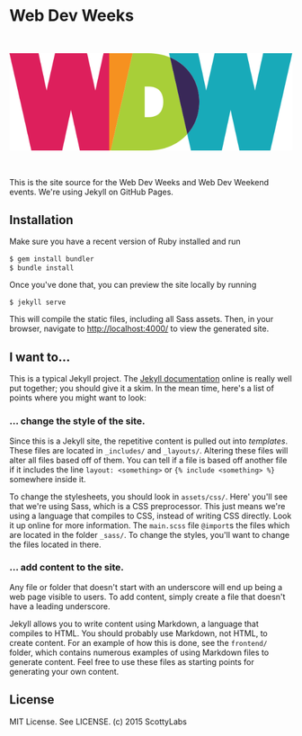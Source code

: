 # Web Dev Weeks

<br>

![WDW logo](/assets/img/logo.svg?raw=true)

<br>

This is the site source for the Web Dev Weeks and Web Dev Weekend events. We're
using Jekyll on GitHub Pages.


## Installation

Make sure you have a recent version of Ruby installed and run

```console
$ gem install bundler
$ bundle install
```

Once you've done that, you can preview the site locally by running

```console
$ jekyll serve
```

This will compile the static files, including all Sass assets. Then, in your
browser, navigate to <http://localhost:4000/> to view the generated site.


## I want to...

This is a typical Jekyll project. The [Jekyll documentation][jekyll] online is
really well put together; you should give it a skim. In the mean time, here's a
list of points where you might want to look:

### ... change the style of the site.

Since this is a Jekyll site, the repetitive content is pulled out into
_templates_. These files are located in `_includes/` and `_layouts/`. Altering
these files will alter all files based off of them. You can tell if a file is
based off another file if it includes the line `layout: <something>` or `{%
include <something> %}` somewhere inside it.

To change the stylesheets, you should look in `assets/css/`. Here' you'll see
that we're using Sass, which is a CSS preprocessor. This just means we're using
a language that compiles to CSS, instead of writing CSS directly. Look it up
online for more information. The `main.scss` file `@import`s the files which are
located in the folder `_sass/`. To change the styles, you'll want to change
the files located in there.

### ... add content to the site.

Any file or folder that doesn't start with an underscore will end up being a
web page visible to users. To add content, simply create a file that doesn't
have a leading underscore.

Jekyll allows you to write content using Markdown, a language that compiles to
HTML. You should probably use Markdown, not HTML, to create content. For an
example of how this is done, see the `frontend/` folder, which contains numerous
examples of using Markdown files to generate content. Feel free to use these
files as starting points for generating your own content.


## License

MIT License. See LICENSE. (c) 2015 ScottyLabs



[jekyll]: http://jekyllrb.com/
